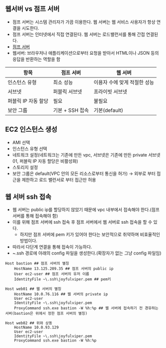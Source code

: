 ## 웹서버 vs 점프 서버
- 점프 서버는 시스템 관리자가 가끔 이용한다. 웹 서버는 웹 서비스 사용자가 항상 연결을 시도한다.
- 점프 서버는 인터넷에서 직접 연결된다. 웹 서버는 로드밸런서를 통해 간접 연결된다.
- [점프 서버](https://github.com/joyfulviper/aws/blob/master/%EB%84%A4%ED%8A%B8%EC%9B%8C%ED%82%B9%20%EB%B0%8F%20%EC%BB%A8%ED%85%90%EC%B8%A0%20%EC%A0%84%EC%86%A1/VPC.md)
- 웹서버: 브라우저나 애플리케이션으로부터 요청을 받아서 HTML이나 JSON 등의 응답을 반환하는 역할을 함
  

|항목|점프 서버|웹 서버|
|----|---------|--------|
|인스턴스 유형|최소 성능|이용자 수에 맞게 적절한 성능|
|서브넷|퍼블릭 서브넷|프라이빗 서브넷|
|퍼블릭 IP 자동 할당|필요|불필요|
|보안 그룹|기본 + SSH 접속|기본(default)|

## EC2 인스턴스 생성
- AMI 선택
- 인스턴스 유형 선택
- 네트워크 설정(네트워크는 기존에 만든 vpc, 서브넷은 기존에 만든 private 서브넷01, 퍼블릭 IP 자동 할당은 비활성화)
- 스토리지 설정
- 보안 그룹은 default(VPC 안의 모든 리소스로부터 통신을 허가) -> 외부로 부터 접근을 제한하고 로드 밸런서로 부터 접근만 허용

## 웹 서버 ssh 접속
- 웹 서버는 public ip를 할당하지 않았기 때문에 vpc 내부에서 접속해야 한다.(점프 서버를 통해 접속해야 함)
- 이를 위해 점프 서버에 ssh 접속 후 점프 서버에서 웹 서버로 ssh 접속을 할 수 있다.
  - 하지만 점프 서버에 pem 키가 있어야 한다는 보안적으로 취약하며 비효율적인 방법이다.
- 따라서 다단계 연결을 통해 접속이 가능하다.
- ~\.ssh 경로에 아래의 config 파일을 생성한다.(확장자가 없는 그냥 config 파일임)
```
Host bastion ## 점프 서버의 별칭
    HostName 13.125.209.35 ## 점프 서버의 public ip
    User ec2-user ## 점프 서버의 유저 이름
    IdentityFile ~\.ssh\joyfulviper.pem ## pem키

Host web01 ## 웹 서버의 별칭
    HostName 10.0.76.116 ## 웹 서버의 private ip
    User ec2-user
    IdentityFile ~\.ssh\joyfulviper.pem
    ProxyCommand ssh.exe bastion -W %h:%p ## 웹 서버에 접속하기 전 경유하는 서버(bastion은 위에서 정한 점프 서버의 별칭)

Host web02 ## 위와 상동
    HostName 10.0.93.129
    User ec2-user
    IdentityFile ~\.ssh\joyfulviper.pem
    ProxyCommand ssh.exe bastion -W %h:%p
```
